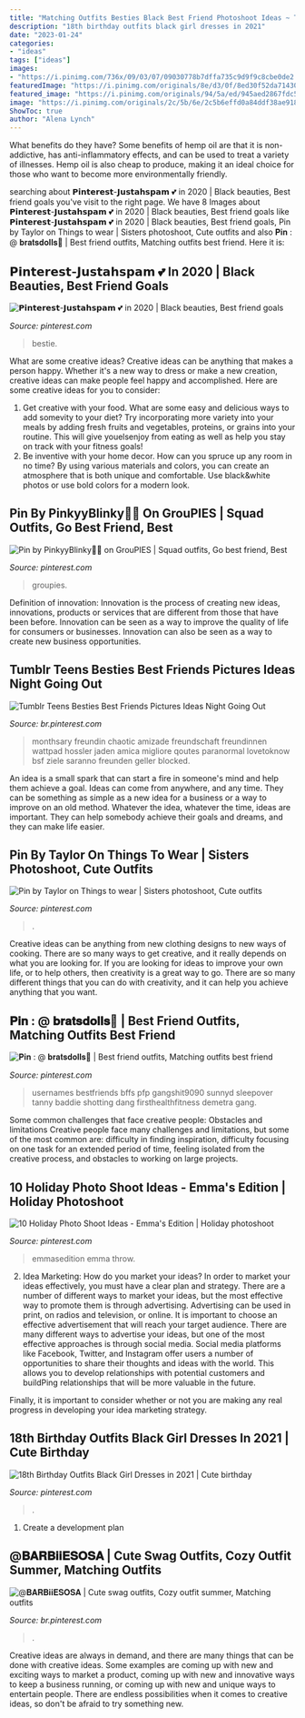 ```yaml
---
title: "Matching Outfits Besties Black Best Friend Photoshoot Ideas ~ Tumblr Teens Besties Best Friends Pictures Ideas Night Going Out"
description: "18th birthday outfits black girl dresses in 2021"
date: "2023-01-24"
categories:
- "ideas"
tags: ["ideas"]
images:
- "https://i.pinimg.com/736x/09/03/07/09030778b7dffa735c9d9f9c8cbe0de2.jpg"
featuredImage: "https://i.pinimg.com/originals/8e/d3/0f/8ed30f52da71430796bec52d29157a04.jpg"
featured_image: "https://i.pinimg.com/originals/94/5a/ed/945aed2867fdc5481dea57b09e6fe04e.jpg"
image: "https://i.pinimg.com/originals/2c/5b/6e/2c5b6effd0a84ddf38ae918a36891b4f.jpg"
ShowToc: true
author: "Alena Lynch"
---
```



What benefits do they have?
Some benefits of hemp oil are that it is non-addictive, has anti-inflammatory effects, and can be used to treat a variety of illnesses. Hemp oil is also cheap to produce, making it an ideal choice for those who want to become more environmentally friendly.

	

		
searching about 𝗣𝗶𝗻𝘁𝗲𝗿𝗲𝘀𝘁-𝗝𝘂𝘀𝘁𝗮𝗵𝘀𝗽𝗮𝗺 💕 in 2020 | Black beauties, Best friend goals you've visit to the right page. We have 8 Images about 𝗣𝗶𝗻𝘁𝗲𝗿𝗲𝘀𝘁-𝗝𝘂𝘀𝘁𝗮𝗵𝘀𝗽𝗮𝗺 💕 in 2020 | Black beauties, Best friend goals like 𝗣𝗶𝗻𝘁𝗲𝗿𝗲𝘀𝘁-𝗝𝘂𝘀𝘁𝗮𝗵𝘀𝗽𝗮𝗺 💕 in 2020 | Black beauties, Best friend goals, Pin by Taylor on Things to wear | Sisters photoshoot, Cute outfits and also 𝐏𝐢𝐧 : @ 𝐛𝐫𝐚𝐭𝐬𝐝𝐨𝐥𝐥𝐬🦋 | Best friend outfits, Matching outfits best friend. Here it is:
		
    
## 𝗣𝗶𝗻𝘁𝗲𝗿𝗲𝘀𝘁-𝗝𝘂𝘀𝘁𝗮𝗵𝘀𝗽𝗮𝗺 💕 In 2020 | Black Beauties, Best Friend Goals

<img loading=lazy src="https://i.pinimg.com/originals/05/a6/3a/05a63a376e8eb640832a46248a95ef55.jpg" onerror="this.onerror=null;this.src='https://tse3.mm.bing.net/th?id=OIP.zOW3tdOV-osqIlkPgnOK1AHaHa&amp;pid=15.1';" alt="𝗣𝗶𝗻𝘁𝗲𝗿𝗲𝘀𝘁-𝗝𝘂𝘀𝘁𝗮𝗵𝘀𝗽𝗮𝗺 💕 in 2020 | Black beauties, Best friend goals">

_Source: pinterest.com_

>bestie. 

	

What are some creative ideas?
Creative ideas can be anything that makes a person happy. Whether it's a new way to dress or make a new creation, creative ideas can make people feel happy and accomplished. Here are some creative ideas for you to consider: 
1. Get creative with your food. What are some easy and delicious ways to add somevity to your diet? Try incorporating more variety into your meals by adding fresh fruits and vegetables, proteins, or grains into your routine. This will give youelsenjoy from eating as well as help you stay on track with your fitness goals! 
2. Be inventive with your home decor. How can you spruce up any room in no time? By using various materials and colors, you can create an atmosphere that is both unique and comfortable. Use black&white photos or use bold colors for a modern look.

    
## Pin By PinkyyBlinky🌸💓 On GrouPIES | Squad Outfits, Go Best Friend, Best

<img loading=lazy src="https://i.pinimg.com/736x/09/03/07/09030778b7dffa735c9d9f9c8cbe0de2.jpg" onerror="this.onerror=null;this.src='https://tse1.mm.bing.net/th?id=OIP.kbBoERcyM9I7PQWGffkzzwHaHU&amp;pid=15.1';" alt="Pin by PinkyyBlinky🌸💓 on GrouPIES | Squad outfits, Go best friend, Best">

_Source: pinterest.com_

>groupies. 

	

Definition of innovation:
Innovation is the process of creating new ideas, innovations, products or services that are different from those that have been before. Innovation can be seen as a way to improve the quality of life for consumers or businesses. Innovation can also be seen as a way to create new business opportunities.

    
## Tumblr Teens Besties Best Friends Pictures Ideas Night Going Out

<img loading=lazy src="https://i.pinimg.com/736x/27/eb/56/27eb561173357f776bb298374725095b.jpg" onerror="this.onerror=null;this.src='https://tse4.mm.bing.net/th?id=OIP.zv78cOKyrsQ3PC0T3Oq0dgHaNK&amp;pid=15.1';" alt="Tumblr Teens Besties Best Friends Pictures Ideas Night Going Out">

_Source: br.pinterest.com_

>monthsary freundin chaotic amizade freundschaft freundinnen wattpad hossler jaden amica migliore qoutes paranormal lovetoknow bsf ziele saranno freunden geller blocked. 

	

An idea is a small spark that can start a fire in someone's mind and help them achieve a goal. Ideas can come from anywhere, and any time. They can be something as simple as a new idea for a business or a way to improve on an old method. Whatever the idea, whatever the time, ideas are important. They can help somebody achieve their goals and dreams, and they can make life easier.

    
## Pin By Taylor On Things To Wear | Sisters Photoshoot, Cute Outfits

<img loading=lazy src="https://i.pinimg.com/736x/07/a8/68/07a8683791ab085a5d1355b8c1db7ef0.jpg" onerror="this.onerror=null;this.src='https://tse4.mm.bing.net/th?id=OIP.TgcHNm-E3WIa8XziexlueAHaLG&amp;pid=15.1';" alt="Pin by Taylor on Things to wear | Sisters photoshoot, Cute outfits">

_Source: pinterest.com_

>. 

	

Creative ideas can be anything from new clothing designs to new ways of cooking. There are so many ways to get creative, and it really depends on what you are looking for. If you are looking for ideas to improve your own life, or to help others, then creativity is a great way to go. There are so many different things that you can do with creativity, and it can help you achieve anything that you want.

    
## 𝐏𝐢𝐧 : @ 𝐛𝐫𝐚𝐭𝐬𝐝𝐨𝐥𝐥𝐬🦋 | Best Friend Outfits, Matching Outfits Best Friend

<img loading=lazy src="https://i.pinimg.com/originals/ff/ab/4f/ffab4fb40488619fbfc2255f0e22d6f3.jpg" onerror="this.onerror=null;this.src='https://tse3.mm.bing.net/th?id=OIP.aLXnS_mMLi_CJC4YWrjJbAHaJ4&amp;pid=15.1';" alt="𝐏𝐢𝐧 : @ 𝐛𝐫𝐚𝐭𝐬𝐝𝐨𝐥𝐥𝐬🦋 | Best friend outfits, Matching outfits best friend">

_Source: pinterest.com_

>usernames bestfriends bffs pfp gangshit9090 sunnyd sleepover tanny baddie shotting dang firsthealthfitness demetra gang. 

	

Some common challenges that face creative people: Obstacles and limitations
Creative people face many challenges and limitations, but some of the most common are: difficulty in finding inspiration, difficulty focusing on one task for an extended period of time, feeling isolated from the creative process, and obstacles to working on large projects.

    
## 10 Holiday Photo Shoot Ideas - Emma&#039;s Edition | Holiday Photoshoot

<img loading=lazy src="https://i.pinimg.com/originals/8e/d3/0f/8ed30f52da71430796bec52d29157a04.jpg" onerror="this.onerror=null;this.src='https://tse2.mm.bing.net/th?id=OIP.E3VyiUqhWdEdIfTKNanchgHaLG&amp;pid=15.1';" alt="10 Holiday Photo Shoot Ideas - Emma&#039;s Edition | Holiday photoshoot">

_Source: pinterest.com_

>emmasedition emma throw. 

	

2. Idea Marketing: How do you market your ideas?
In order to market your ideas effectively, you must have a clear plan and strategy. There are a number of different ways to market your ideas, but the most effective way to promote them is through advertising. Advertising can be used in print, on radios and television, or online. It is important to choose an effective advertisement that will reach your target audience.
There are many different ways to advertise your ideas, but one of the most effective approaches is through social media. Social media platforms like Facebook, Twitter, and Instagram offer users a number of opportunities to share their thoughts and ideas with the world. This allows you to develop relationships with potential customers and buildPing relationships that will be more valuable in the future.

Finally, it is important to consider whether or not you are making any real progress in developing your idea marketing strategy.

    
## 18th Birthday Outfits Black Girl Dresses In 2021 | Cute Birthday

<img loading=lazy src="https://i.pinimg.com/originals/94/5a/ed/945aed2867fdc5481dea57b09e6fe04e.jpg" onerror="this.onerror=null;this.src='https://tse3.mm.bing.net/th?id=OIP.B_K6MCys98Qc_XDghFEwVgHaJ4&amp;pid=15.1';" alt="18th Birthday Outfits Black Girl Dresses in 2021 | Cute birthday">

_Source: pinterest.com_

>. 

	

1. Create a development plan 

    
## @𝐁𝐀𝐑𝐁𝐢𝐢𝐄𝐒𝐎𝐒𝐀 | Cute Swag Outfits, Cozy Outfit Summer, Matching Outfits

<img loading=lazy src="https://i.pinimg.com/originals/2c/5b/6e/2c5b6effd0a84ddf38ae918a36891b4f.jpg" onerror="this.onerror=null;this.src='https://tse4.mm.bing.net/th?id=OIP.6A1WFj5H1y1HHi9Fag9NjAHaIG&amp;pid=15.1';" alt="@𝐁𝐀𝐑𝐁𝐢𝐢𝐄𝐒𝐎𝐒𝐀 | Cute swag outfits, Cozy outfit summer, Matching outfits">

_Source: br.pinterest.com_

>. 

	

Creative ideas are always in demand, and there are many things that can be done with creative ideas. Some examples are coming up with new and exciting ways to market a product, coming up with new and innovative ways to keep a business running, or coming up with new and unique ways to entertain people. There are endless possibilities when it comes to creative ideas, so don't be afraid to try something new.

